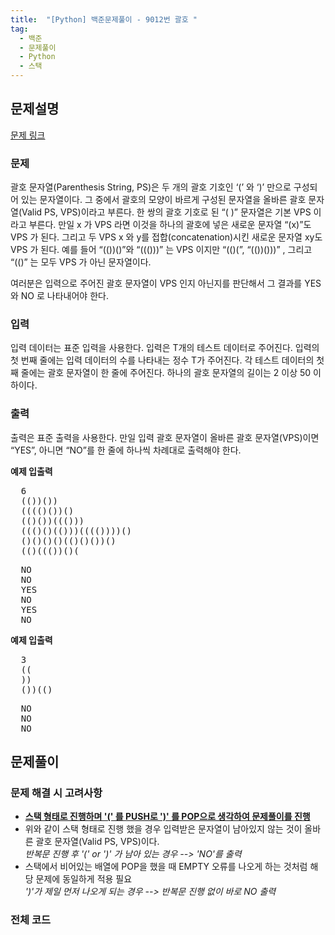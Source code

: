 ```yaml
---
title:  "[Python] 백준문제풀이 - 9012번 괄호 "
tag: 
  - 백준 
  - 문제풀이 
  - Python 
  - 스택
---
```


## 문제설명
<a href="https://www.acmicpc.net/problem/9012">문제 링크</a>

### 문제

<p>
괄호 문자열(Parenthesis String, PS)은 두 개의 괄호 기호인 ‘(’ 와 ‘)’ 만으로 구성되어 있는 문자열이다. 그 중에서 괄호의 모양이 바르게 구성된 문자열을 올바른 괄호 문자열(Valid PS, VPS)이라고 부른다. 한 쌍의 괄호 기호로 된 “( )” 문자열은 기본 VPS 이라고 부른다. 만일 x 가 VPS 라면 이것을 하나의 괄호에 넣은 새로운 문자열 “(x)”도 VPS 가 된다. 그리고 두 VPS x 와 y를 접합(concatenation)시킨 새로운 문자열 xy도 VPS 가 된다. 예를 들어 “(())()”와 “((()))” 는 VPS 이지만 “(()(”, “(())()))” , 그리고 “(()” 는 모두 VPS 가 아닌 문자열이다. 

여러분은 입력으로 주어진 괄호 문자열이 VPS 인지 아닌지를 판단해서 그 결과를 YES 와 NO 로 나타내어야 한다. </p>

### 입력
<p>
입력 데이터는 표준 입력을 사용한다. 입력은 T개의 테스트 데이터로 주어진다. 입력의 첫 번째 줄에는 입력 데이터의 수를 나타내는 정수 T가 주어진다. 각 테스트 데이터의 첫째 줄에는 괄호 문자열이 한 줄에 주어진다. 하나의 괄호 문자열의 길이는 2 이상 50 이하이다. 
</p>

### 출력
<p> 출력은 표준 출력을 사용한다. 만일 입력 괄호 문자열이 올바른 괄호 문자열(VPS)이면 “YES”, 아니면 “NO”를 한 줄에 하나씩 차례대로 출력해야 한다. </p>

<div>
  <strong>예제 입출력</strong>
  <pre>
  6
  (())())
  (((()())()
  (()())((()))
  ((()()(()))(((())))()
  ()()()()(()()())()
  (()((())()(</pre>
  <pre>
  NO
  NO
  YES
  NO
  YES
  NO
</pre>
</div>
<div>
<strong>예제 입출력</strong>
  <pre>
  3
  ((
  ))
  ())(()
</pre>
  <pre>
  NO
  NO
  NO
</pre>
</div>

## 문제풀이
### 문제 해결 시 고려사항
<ul>
  <li><u><strong>스택 형태로 진행하며 '(' 를 PUSH로 ')' 를 POP으로 생각하여 문제풀이를 진행</strong></u></li>
  <li>위와 같이 스택 형태로 진행 했을 경우 입력받은 문자열이 남아있지 않는 것이 올바른 괄호 문자열(Valid PS, VPS)이다. <br>
    <i> 반복문 진행 후 '(' or ')' 가 남아 있는 경우 --> 'NO'를 출력 </i>
  </li>
  <li>스택에서 비어있는 배열에 POP을 했을 때 EMPTY 오류를 나오게 하는 것처럼 해당 문제에 동일하게 적용 필요<br>
    <i> ')'가 제일 먼저 나오게 되는 경우 --> 반복문 진행 없이 바로 NO 출력 </i>
  </li>
</ul>

### 전체 코드
<script src="https://gist.github.com/wjswjdgns/3fb4c572499d478cc63d8596011b0d1d.js"></script>

